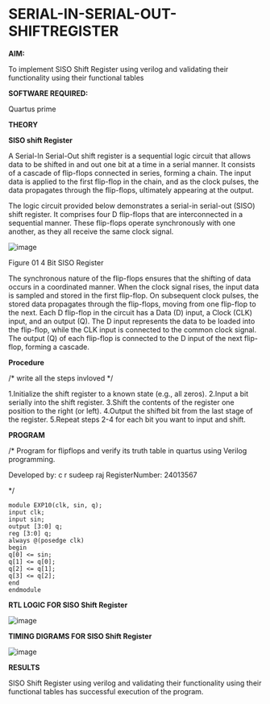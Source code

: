 # SERIAL-IN-SERIAL-OUT-SHIFTREGISTER

**AIM:**

To implement  SISO Shift Register using verilog and validating their functionality using their functional tables

**SOFTWARE REQUIRED:**

Quartus prime

**THEORY**

**SISO shift Register**

A Serial-In Serial-Out shift register is a sequential logic circuit that allows data to be shifted in and out one bit at a time in a serial manner. It consists of a cascade of flip-flops connected in series, forming a chain. The input data is applied to the first flip-flop in the chain, and as the clock pulses, the data propagates through the flip-flops, ultimately appearing at the output.

The logic circuit provided below demonstrates a serial-in serial-out (SISO) shift register. It comprises four D flip-flops that are interconnected in a sequential manner. These flip-flops operate synchronously with one another, as they all receive the same clock signal.

![image](https://github.com/naavaneetha/SERIAL-IN-SERIAL-OUT-SHIFTREGISTER/assets/154305477/e81c4072-37f9-46c6-8145-566764b74c3a)

Figure 01 4 Bit SISO Register

The synchronous nature of the flip-flops ensures that the shifting of data occurs in a coordinated manner. When the clock signal rises, the input data is sampled and stored in the first flip-flop. On subsequent clock pulses, the stored data propagates through the flip-flops, moving from one flip-flop to the next.
Each D flip-flop in the circuit has a Data (D) input, a Clock (CLK) input, and an output (Q). The D input represents the data to be loaded into the flip-flop, while the CLK input is connected to the common clock signal. The output (Q) of each flip-flop is connected to the D input of the next flip-flop, forming a cascade.

**Procedure**

/* write all the steps invloved */

1.Initialize the shift register to a known state (e.g., all zeros).
2.Input a bit serially into the shift register.
3.Shift the contents of the register one position to the right (or left).
4.Output the shifted bit from the last stage of the register.
5.Repeat steps 2-4 for each bit you want to input and shift.

**PROGRAM**

/* Program for flipflops and verify its truth table in quartus using Verilog programming.

Developed by: c r sudeep raj
RegisterNumber: 24013567

*/
```
module EXP10(clk, sin, q);
input clk;
input sin;
output [3:0] q;
reg [3:0] q;
always @(posedge clk)
begin
q[0] <= sin;
q[1] <= q[0];
q[2] <= q[1];
q[3] <= q[2];
end
endmodule
```
**RTL LOGIC FOR SISO Shift Register**

![image](https://github.com/23004513/SERIAL-IN-SERIAL-OUT-SHIFTREGISTER/assets/138973069/c8ee160b-0e98-4ef3-9f1e-ecc1fa089f01)

**TIMING DIGRAMS FOR SISO Shift Register**

![image](https://github.com/23004513/SERIAL-IN-SERIAL-OUT-SHIFTREGISTER/assets/138973069/84df2e71-7d10-49a5-957c-9b5bf5c43c64)

**RESULTS**

SISO Shift Register using verilog and validating their functionality using their functional tables has successful execution of the program.
